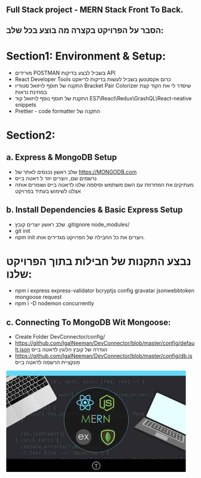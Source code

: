 ## Full Stack project - MERN Stack Front To Back.
## הסבר על הפרויקט בקצרה מה בוצע בכל שלב:


# Section1: Environment & Setup:
* מורידים POSTMAN בשביל לבצע בדיקות API
* React Developer Tools כרום אקסטנשן בשביל לעשות בדיקות לריאקט
* התקנה של תוסף לויזואל סטודיו Bracket Pair Colorizer שיסדר לי את הקוד קצת במחינת נראות
* התקנת של תוסף נוסף לויזואל קוד ES7\React\Redux\GrashQL\React-neative snippets
* Prettier - code formatter התקנה של


# Section2: 
## a. Express & MongoDB Setup
*  שלב ראשון נכנסים לאתר של https://MONGODB.com
* נרשמים שם, ויוצרים יוזר ל דאטה בייס
* מעתיקים את המחרוזת עם השם משתמש וסיסמה שלנו לדאטה בייס ושומרים אותה אצלנו לשימוש בעתיד בפרויקט


## b. Install Dependencies & Basic Express Setup
* שלב ראשון יוצרים קובץ .gitignore node_modules/
* git init
* npm init ויוצרים את כל החבילה של הפרויקט מגדירים אותו.
# נבצע התקנות של חבילות בתוך הפרויקט שלנו:
* npm i express express-validator bcryptjs config gravatar jsonwebbtoken mongoose request
* npm i -D nodemon concurrently


## c. Connecting To MongoDB Wit Mongoose:
 *  Create Folder DevConnector/config/
 * https://github.com/IgalNeeman/DevConnector/blob/master/config/default.json הגדרה של קובץ הלוגין לדאטה בייס
 * https://github.com/IgalNeeman/DevConnector/blob/master/config/db.js פונקציית הרשמה לדאטה בייס








![Logo](https://github.com/IgalNeeman/DevConnector/blob/master/welcome.jpg)
